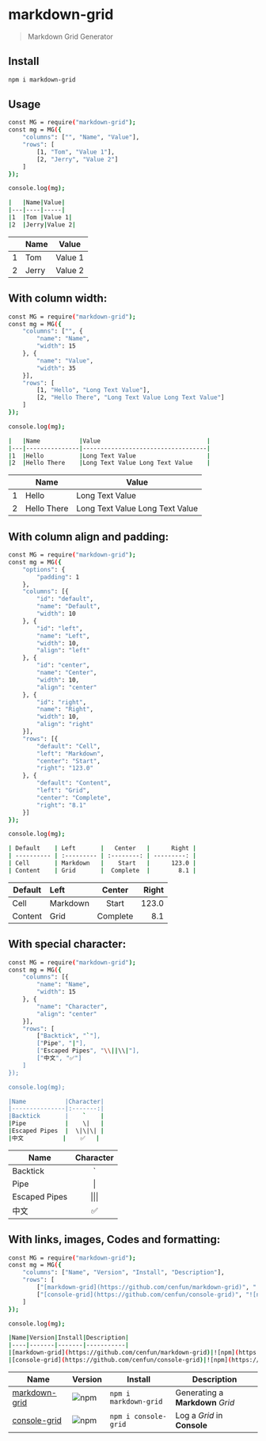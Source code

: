 # markdown-grid
> Markdown Grid Generator

## Install
```sh
npm i markdown-grid
```

## Usage

```sh  
const MG = require("markdown-grid");
const mg = MG({
    "columns": ["", "Name", "Value"],
    "rows": [
        [1, "Tom", "Value 1"],
        [2, "Jerry", "Value 2"]
    ]
});

console.log(mg);  

|   |Name|Value|
|---|----|-----|
|1  |Tom |Value 1|
|2  |Jerry|Value 2|  
```  
|   |Name|Value|
|---|----|-----|
|1  |Tom |Value 1|
|2  |Jerry|Value 2|  
## With column width:  
```sh  
const MG = require("markdown-grid");
const mg = MG({
    "columns": ["", {
        "name": "Name",
        "width": 15
    }, {
        "name": "Value",
        "width": 35
    }],
    "rows": [
        [1, "Hello", "Long Text Value"],
        [2, "Hello There", "Long Text Value Long Text Value"]
    ]
});

console.log(mg);  

|   |Name           |Value                              |
|---|---------------|-----------------------------------|
|1  |Hello          |Long Text Value                    |
|2  |Hello There    |Long Text Value Long Text Value    |  
```  
|   |Name           |Value                              |
|---|---------------|-----------------------------------|
|1  |Hello          |Long Text Value                    |
|2  |Hello There    |Long Text Value Long Text Value    |  
## With column align and padding:  
```sh  
const MG = require("markdown-grid");
const mg = MG({
    "options": {
        "padding": 1
    },
    "columns": [{
        "id": "default",
        "name": "Default",
        "width": 10
    }, {
        "id": "left",
        "name": "Left",
        "width": 10,
        "align": "left"
    }, {
        "id": "center",
        "name": "Center",
        "width": 10,
        "align": "center"
    }, {
        "id": "right",
        "name": "Right",
        "width": 10,
        "align": "right"
    }],
    "rows": [{
        "default": "Cell",
        "left": "Markdown",
        "center": "Start",
        "right": "123.0"
    }, {
        "default": "Content",
        "left": "Grid",
        "center": "Complete",
        "right": "8.1"
    }]
});

console.log(mg);  

| Default    | Left       |   Center   |      Right |
| ---------- | :--------- | :--------: | ---------: |
| Cell       | Markdown   |    Start   |      123.0 |
| Content    | Grid       |  Complete  |        8.1 |  
```  
| Default    | Left       |   Center   |      Right |
| ---------- | :--------- | :--------: | ---------: |
| Cell       | Markdown   |    Start   |      123.0 |
| Content    | Grid       |  Complete  |        8.1 |  
## With special character:  
```sh  
const MG = require("markdown-grid");
const mg = MG({
    "columns": [{
        "name": "Name",
        "width": 15
    }, {
        "name": "Character",
        "align": "center"
    }],
    "rows": [
        ["Backtick", "`"],
        ["Pipe", "|"],
        ["Escaped Pipes", "\\||\\|"],
        ["中文", "✅"]
    ]
});

console.log(mg);  

|Name           |Character|
|---------------|:-------:|
|Backtick       |    `    |
|Pipe           |    \|   |
|Escaped Pipes  |  \|\|\| |
|中文           |    ✅   |  
```  
|Name           |Character|
|---------------|:-------:|
|Backtick       |    `    |
|Pipe           |    \|   |
|Escaped Pipes  |  \|\|\| |
|中文           |    ✅   |  
## With links, images, Codes and formatting:  
```sh  
const MG = require("markdown-grid");
const mg = MG({
    "columns": ["Name", "Version", "Install", "Description"],
    "rows": [
        ["[markdown-grid](https://github.com/cenfun/markdown-grid)", "![npm](https://badgen.net/npm/v/markdown-grid)", "`npm i markdown-grid`", "Generating a **Markdown** *Grid*"],
        ["[console-grid](https://github.com/cenfun/console-grid)", "![npm](https://badgen.net/npm/v/console-grid)", "`npm i console-grid`", "Log a *Grid* in **Console**"]
    ]
});

console.log(mg);  

|Name|Version|Install|Description|
|----|-------|-------|-----------|
|[markdown-grid](https://github.com/cenfun/markdown-grid)|![npm](https://badgen.net/npm/v/markdown-grid)|`npm i markdown-grid`|Generating a **Markdown** *Grid*|
|[console-grid](https://github.com/cenfun/console-grid)|![npm](https://badgen.net/npm/v/console-grid)|`npm i console-grid`|Log a *Grid* in **Console**|  
```  
|Name|Version|Install|Description|
|----|-------|-------|-----------|
|[markdown-grid](https://github.com/cenfun/markdown-grid)|![npm](https://badgen.net/npm/v/markdown-grid)|`npm i markdown-grid`|Generating a **Markdown** *Grid*|
|[console-grid](https://github.com/cenfun/console-grid)|![npm](https://badgen.net/npm/v/console-grid)|`npm i console-grid`|Log a *Grid* in **Console**|

